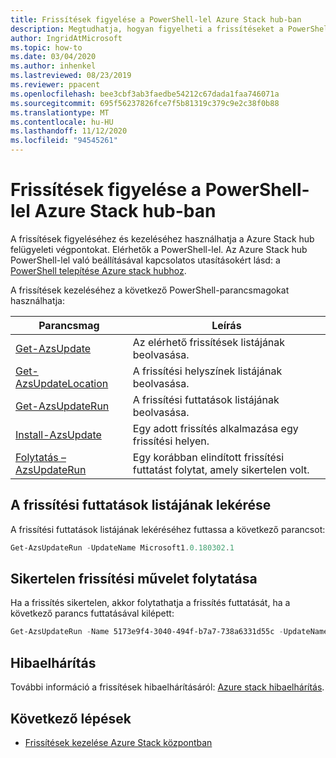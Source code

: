 ```yaml
---
title: Frissítések figyelése a PowerShell-lel Azure Stack hub-ban
description: Megtudhatja, hogyan figyelheti a frissítéseket a PowerShell-lel Azure Stack hub-ban.
author: IngridAtMicrosoft
ms.topic: how-to
ms.date: 03/04/2020
ms.author: inhenkel
ms.lastreviewed: 08/23/2019
ms.reviewer: ppacent
ms.openlocfilehash: bee3cbf3ab3faedbe54212c67dada1faa746071a
ms.sourcegitcommit: 695f56237826fce7f5b81319c379c9e2c38f0b88
ms.translationtype: MT
ms.contentlocale: hu-HU
ms.lasthandoff: 11/12/2020
ms.locfileid: "94545261"
---
```

# <a name="monitor-updates-with-powershell-in-azure-stack-hub"></a>Frissítések figyelése a PowerShell-lel Azure Stack hub-ban

A frissítések figyeléséhez és kezeléséhez használhatja a Azure Stack hub felügyeleti végpontokat. Elérhetők a PowerShell-lel. Az Azure Stack hub PowerShell-lel való beállításával kapcsolatos utasításokért lásd: a [PowerShell telepítése Azure stack hubhoz](powershell-install-az-module.md).

A frissítések kezeléséhez a következő PowerShell-parancsmagokat használhatja:

| Parancsmag | Leírás |
|------------------------------------------------------|-------------|
| [Get-AzsUpdate](/powershell/module/azs.update.admin/get-azsupdate?view=azurestackps-1.8.0) | Az elérhető frissítések listájának beolvasása. |
| [Get-AzsUpdateLocation](/powershell/module/azs.update.admin/get-azsupdatelocation?view=azurestackps-1.8.0)| A frissítési helyszínek listájának beolvasása. |
| [Get-AzsUpdateRun](/powershell/module/azs.update.admin/get-azsupdaterun?view=azurestackps-1.8.0) | A frissítési futtatások listájának beolvasása.  |
| [Install-AzsUpdate](/powershell/module/azs.update.admin/install-azsupdate?view=azurestackps-1.8.0) | Egy adott frissítés alkalmazása egy frissítési helyen. |
| [Folytatás – AzsUpdateRun](/powershell/module/azs.update.admin/resume-azsupdaterun?view=azurestackps-1.8.0) | Egy korábban elindított frissítési futtatást folytat, amely sikertelen volt. |

## <a name="get-a-list-of-update-runs"></a>A frissítési futtatások listájának lekérése

A frissítési futtatások listájának lekéréséhez futtassa a következő parancsot:

```powershell
Get-AzsUpdateRun -UpdateName Microsoft1.0.180302.1
```

## <a name="resume-a-failed-update-operation"></a>Sikertelen frissítési művelet folytatása

Ha a frissítés sikertelen, akkor folytathatja a frissítés futtatását, ha a következő parancs futtatásával kilépett:

```powershell
Get-AzsUpdateRun -Name 5173e9f4-3040-494f-b7a7-738a6331d55c -UpdateName Microsoft1.0.180305.1 | Resume-AzsUpdateRun
```

## <a name="troubleshoot"></a>Hibaelhárítás

További információ a frissítések hibaelhárításáról: [Azure stack hibaelhárítás](azure-stack-troubleshooting.md).

## <a name="next-steps"></a>Következő lépések

- [Frissítések kezelése Azure Stack központban](./azure-stack-updates.md)
